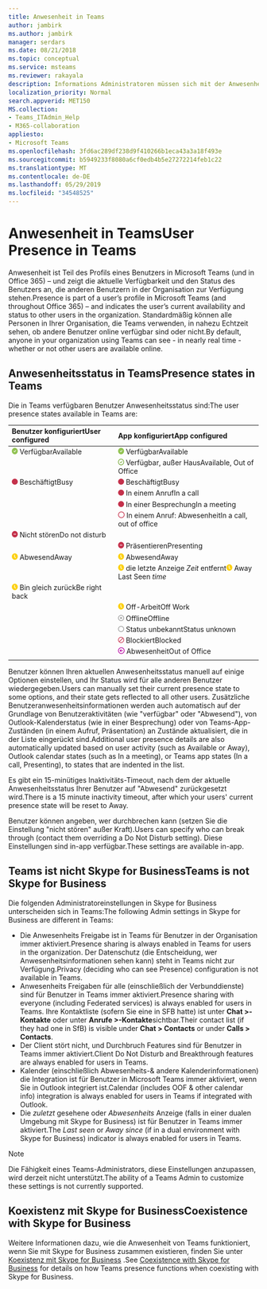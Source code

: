 ```yaml
---
title: Anwesenheit in Teams
author: jambirk
ms.author: jambirk
manager: serdars
ms.date: 08/21/2018
ms.topic: conceptual
ms.service: msteams
ms.reviewer: rakayala
description: Informations Administratoren müssen sich mit der Anwesenheit in Teams vertraut machen.
localization_priority: Normal
search.appverid: MET150
MS.collection:
- Teams_ITAdmin_Help
- M365-collaboration
appliesto:
- Microsoft Teams
ms.openlocfilehash: 3fd6ac289df238d9f410266b1eca43a3a18f493e
ms.sourcegitcommit: b5949233f8080a6cf0edb4b5e27272214feb1c22
ms.translationtype: MT
ms.contentlocale: de-DE
ms.lasthandoff: 05/29/2019
ms.locfileid: "34548525"
---
```

# <a name="user-presence-in-teams"></a><span data-ttu-id="f5b58-103">Anwesenheit in Teams</span><span class="sxs-lookup"><span data-stu-id="f5b58-103">User Presence in Teams</span></span>

<span data-ttu-id="f5b58-104">Anwesenheit ist Teil des Profils eines Benutzers in Microsoft Teams (und in Office 365) – und zeigt die aktuelle Verfügbarkeit und den Status des Benutzers an, die anderen Benutzern in der Organisation zur Verfügung stehen.</span><span class="sxs-lookup"><span data-stu-id="f5b58-104">Presence is part of a user’s profile in Microsoft Teams (and throughout Office 365) – and indicates the user’s current availability and status to other users in the organization.</span></span> <span data-ttu-id="f5b58-105">Standardmäßig können alle Personen in Ihrer Organisation, die Teams verwenden, in nahezu Echtzeit sehen, ob andere Benutzer online verfügbar sind oder nicht.</span><span class="sxs-lookup"><span data-stu-id="f5b58-105">By default, anyone in your organization using Teams can see - in nearly real time - whether or not other users are available online.</span></span>

## <a name="presence-states-in-teams"></a><span data-ttu-id="f5b58-106">Anwesenheitsstatus in Teams</span><span class="sxs-lookup"><span data-stu-id="f5b58-106">Presence states in Teams</span></span>

<span data-ttu-id="f5b58-107">Die in Teams verfügbaren Benutzer Anwesenheitsstatus sind:</span><span class="sxs-lookup"><span data-stu-id="f5b58-107">The user presence states available in Teams are:</span></span>

|<span data-ttu-id="f5b58-108">Benutzer konfiguriert</span><span class="sxs-lookup"><span data-stu-id="f5b58-108">User configured</span></span>|<span data-ttu-id="f5b58-109">App konfiguriert</span><span class="sxs-lookup"><span data-stu-id="f5b58-109">App configured</span></span>|
|:--- |:---|
| ![Vollständiges grünes Chek-Zeichen mit verfügbarem Anwesenheitsstatus](media/Presence_Available.png) <span data-ttu-id="f5b58-111">Verfügbar</span><span class="sxs-lookup"><span data-stu-id="f5b58-111">Available</span></span>|![Vollständiges grünes Chek-Zeichen mit verfügbarem Anwesenheitsstatus](media/Presence_Available.png) <span data-ttu-id="f5b58-113">Verfügbar</span><span class="sxs-lookup"><span data-stu-id="f5b58-113">Available</span></span>|
|| ![Open Green Chek Mark, der angibt, dass OOF verfügbar ist](media/Presence_Available_OOF.png) <span data-ttu-id="f5b58-115">Verfügbar, außer Haus</span><span class="sxs-lookup"><span data-stu-id="f5b58-115">Available, Out of Office</span></span> |
|  ![Vollständiger roter Kreis mit Anzeige von "beschäftigt"](media/Presence_Busy.png) <span data-ttu-id="f5b58-117">Beschäftigt</span><span class="sxs-lookup"><span data-stu-id="f5b58-117">Busy</span></span> |  ![Beschäftigt](media/Presence_Busy.png) <span data-ttu-id="f5b58-119">Beschäftigt</span><span class="sxs-lookup"><span data-stu-id="f5b58-119">Busy</span></span>  |
|| ![Vollständiger roter Kreis mit Anzeige von beschäftigt in einem Anruf](media/Presence_Busy.png) <span data-ttu-id="f5b58-121">In einem Anruf</span><span class="sxs-lookup"><span data-stu-id="f5b58-121">In a call</span></span>|
|| ![Vollständiger roter Kreis, der angibt, dass in einer Besprechung beschäftigt ist](media/Presence_Busy.png) <span data-ttu-id="f5b58-123">In einer Besprechung</span><span class="sxs-lookup"><span data-stu-id="f5b58-123">In a meeting</span></span> |
|| ![Roter Kreis öffnen, der auf busy OOF hinweist](media/Presence_Busy_OOF.png) <span data-ttu-id="f5b58-125">In einem Anruf: Abwesenheit</span><span class="sxs-lookup"><span data-stu-id="f5b58-125">In a call, out of office</span></span>|
|  ![Roter Kreis mit weißer Zeile, Anzeige "nicht stören"](media/Presence_DND.png) <span data-ttu-id="f5b58-127">Nicht stören</span><span class="sxs-lookup"><span data-stu-id="f5b58-127">Do not disturb</span></span> ||
|| ![Roter Kreis mit weißer Zeile, der die Präsentation angibt](media/Presence_DND.png) <span data-ttu-id="f5b58-129">Präsentieren</span><span class="sxs-lookup"><span data-stu-id="f5b58-129">Presenting</span></span>|
| ![Symbol "gelbe Uhr" mit Anzeige "Abwesend"](media/Presence_Away.png) <span data-ttu-id="f5b58-131">Abwesend</span><span class="sxs-lookup"><span data-stu-id="f5b58-131">Away</span></span>| ![abwesend](media/Presence_Away.png) <span data-ttu-id="f5b58-133">Abwesend</span><span class="sxs-lookup"><span data-stu-id="f5b58-133">Away</span></span>|
|| <span data-ttu-id="f5b58-134">![Symbol "gelbe Uhr", das](media/Presence_Away.png) die letzte Anzeige *Zeit* entfernt</span><span class="sxs-lookup"><span data-stu-id="f5b58-134">![Yellow clock icon, indicating away](media/Presence_Away.png) Away Last Seen *time*</span></span>|
|![Das gelbe Uhr-Symbol, das wegzeigt, ist gleich zurück](media/Presence_Away.png) <span data-ttu-id="f5b58-136">Bin gleich zurück</span><span class="sxs-lookup"><span data-stu-id="f5b58-136">Be right back</span></span>| |
|| ![Symbol "gelbe Uhr" mit Anzeige "Abwesend"](media/Presence_Away.png)  <span data-ttu-id="f5b58-138">Off-Arbeit</span><span class="sxs-lookup"><span data-stu-id="f5b58-138">Off Work</span></span>|
|| ![Grauer Kreis mit x, der Offline angibt](media/Presence_Offline.png) <span data-ttu-id="f5b58-140">Offline</span><span class="sxs-lookup"><span data-stu-id="f5b58-140">Offline</span></span> |
|| ![Grauer Kreis öffnen, Anzeige des Status unbekannt](media/Presence_Unknown.png) <span data-ttu-id="f5b58-142">Status unbekannt</span><span class="sxs-lookup"><span data-stu-id="f5b58-142">Status unknown</span></span>|
||![Öffnen des roten Kreises mit einer Diagonalen Zeile, die auf "blockiert" hinweist](media/Presence_Blocked.png) <span data-ttu-id="f5b58-144">Blockiert</span><span class="sxs-lookup"><span data-stu-id="f5b58-144">Blocked</span></span> |
|| ![Lila Kreis mit Pfeil, der auf Abwesenheit hinweist](media/Presence_OOF.png) <span data-ttu-id="f5b58-146">Abwesenheit</span><span class="sxs-lookup"><span data-stu-id="f5b58-146">Out of Office</span></span>|
|||
 
<span data-ttu-id="f5b58-147">Benutzer können Ihren aktuellen Anwesenheitsstatus manuell auf einige Optionen einstellen, und Ihr Status wird für alle anderen Benutzer wiedergegeben.</span><span class="sxs-lookup"><span data-stu-id="f5b58-147">Users can manually set their current presence state to some options, and their state gets reflected to all other users.</span></span> <span data-ttu-id="f5b58-148">Zusätzliche Benutzeranwesenheitsinformationen werden auch automatisch auf der Grundlage von Benutzeraktivitäten (wie "verfügbar" oder "Abwesend"), von Outlook-Kalenderstatus (wie in einer Besprechung) oder von Teams-App-Zuständen (in einem Aufruf, Präsentation) an Zustände aktualisiert, die in der Liste eingerückt sind.</span><span class="sxs-lookup"><span data-stu-id="f5b58-148">Additional user presence details are also automatically updated based on user activity (such as Available or Away), Outlook calendar states (such as In a meeting), or Teams app states (In a call, Presenting), to states that are indented in the list.</span></span>

<span data-ttu-id="f5b58-149">Es gibt ein 15-minütiges Inaktivitäts-Timeout, nach dem der aktuelle Anwesenheitsstatus Ihrer Benutzer auf "Abwesend" zurückgesetzt wird.</span><span class="sxs-lookup"><span data-stu-id="f5b58-149">There is a 15 minute inactivity timeout, after which your users' current presence state will be reset to Away.</span></span>

<span data-ttu-id="f5b58-150">Benutzer können angeben, wer durchbrechen kann (setzen Sie die Einstellung "nicht stören" außer Kraft).</span><span class="sxs-lookup"><span data-stu-id="f5b58-150">Users can specify who can break through (contact them overriding a Do Not Disturb setting).</span></span> <span data-ttu-id="f5b58-151">Diese Einstellungen sind in-app verfügbar.</span><span class="sxs-lookup"><span data-stu-id="f5b58-151">These settings are available in-app.</span></span>

## <a name="teams-is-not-skype-for-business"></a><span data-ttu-id="f5b58-152">Teams ist nicht Skype for Business</span><span class="sxs-lookup"><span data-stu-id="f5b58-152">Teams is not Skype for Business</span></span>

<span data-ttu-id="f5b58-153">Die folgenden Administratoreinstellungen in Skype for Business unterscheiden sich in Teams:</span><span class="sxs-lookup"><span data-stu-id="f5b58-153">The following Admin settings in Skype for Business are different in Teams:</span></span>
- <span data-ttu-id="f5b58-154">Die Anwesenheits Freigabe ist in Teams für Benutzer in der Organisation immer aktiviert.</span><span class="sxs-lookup"><span data-stu-id="f5b58-154">Presence sharing is always enabled in Teams for users in the organization.</span></span> <span data-ttu-id="f5b58-155">Der Datenschutz (die Entscheidung, wer Anwesenheitsinformationen sehen kann) steht in Teams nicht zur Verfügung.</span><span class="sxs-lookup"><span data-stu-id="f5b58-155">Privacy (deciding who can see Presence) configuration is not available in Teams.</span></span>
- <span data-ttu-id="f5b58-156">Anwesenheits Freigaben für alle (einschließlich der Verbunddienste) sind für Benutzer in Teams immer aktiviert.</span><span class="sxs-lookup"><span data-stu-id="f5b58-156">Presence sharing with everyone (including Federated services) is always enabled for users in Teams.</span></span> <span data-ttu-id="f5b58-157">Ihre Kontaktliste (sofern Sie eine in SFB hatte) ist unter **Chat >-Kontakte** oder unter **Anrufe >-Kontakte**sichtbar.</span><span class="sxs-lookup"><span data-stu-id="f5b58-157">Their contact list (if they had one in SfB) is visible under **Chat > Contacts** or under **Calls > Contacts**.</span></span>
- <span data-ttu-id="f5b58-158">Der Client stört nicht, und Durchbruch Features sind für Benutzer in Teams immer aktiviert.</span><span class="sxs-lookup"><span data-stu-id="f5b58-158">Client Do Not Disturb and Breakthrough features are always enabled for users in Teams.</span></span>
- <span data-ttu-id="f5b58-159">Kalender (einschließlich Abwesenheits-& andere Kalenderinformationen) die Integration ist für Benutzer in Microsoft Teams immer aktiviert, wenn Sie in Outlook integriert ist.</span><span class="sxs-lookup"><span data-stu-id="f5b58-159">Calendar (includes OOF & other calendar info) integration  is always enabled for users in Teams if integrated with Outlook.</span></span>
- <span data-ttu-id="f5b58-160">Die *zuletzt* gesehene oder *Abwesenheits* Anzeige (falls in einer dualen Umgebung mit Skype for Business) ist für Benutzer in Teams immer aktiviert.</span><span class="sxs-lookup"><span data-stu-id="f5b58-160">The *Last seen* or *Away since* (if in a dual environment with Skype for Business) indicator is always enabled for users in Teams.</span></span>

> [!NOTE]
> <span data-ttu-id="f5b58-161">Die Fähigkeit eines Teams-Administrators, diese Einstellungen anzupassen, wird derzeit nicht unterstützt.</span><span class="sxs-lookup"><span data-stu-id="f5b58-161">The ability of a Teams Admin to customize these settings is not currently supported.</span></span>


## <a name="coexistence-with-skype-for-business"></a><span data-ttu-id="f5b58-162">Koexistenz mit Skype for Business</span><span class="sxs-lookup"><span data-stu-id="f5b58-162">Coexistence with Skype for Business</span></span>

<span data-ttu-id="f5b58-163">Weitere Informationen dazu, wie die Anwesenheit von Teams funktioniert, wenn Sie mit Skype for Business zusammen existieren, finden Sie unter [Koexistenz mit Skype for Business](coexistence-chat-calls-presence.md) .</span><span class="sxs-lookup"><span data-stu-id="f5b58-163">See [Coexistence with Skype for Business](coexistence-chat-calls-presence.md) for details on how Teams presence functions when coexisting with Skype for Business.</span></span> 
